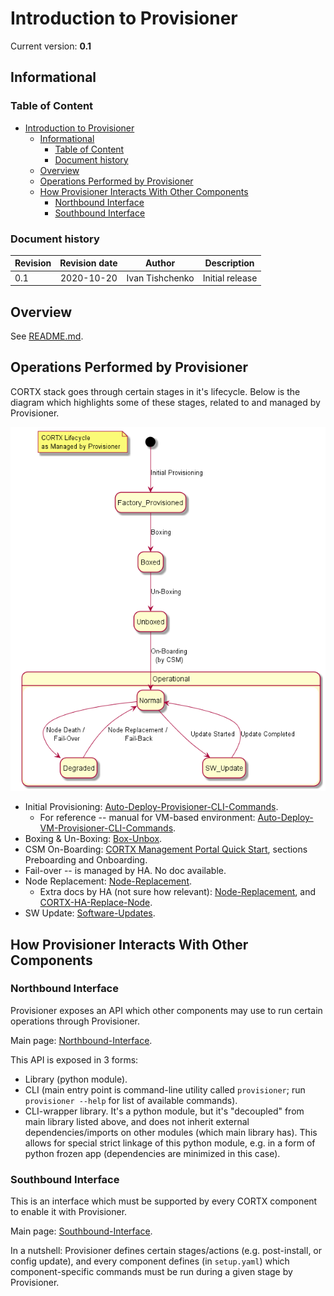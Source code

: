 # Introduction to Provisioner

Current version: **0.1** 

## Informational

### Table of Content

- [Introduction to Provisioner](#introduction-to-provisioner)
  - [Informational](#informational)
    - [Table of Content](#table-of-content)
    - [Document history](#document-history)
  - [Overview](#overview)
  - [Operations Performed by Provisioner](#operations-performed-by-provisioner)
  - [How Provisioner Interacts With Other Components](#how-provisioner-interacts-with-other-components)
    - [Northbound Interface](#northbound-interface)
    - [Southbound Interface](#southbound-interface)


### Document history

| Revision | Revision date | Author           | Description |
| -------- | :-----------: | ---------------- | ----------- |
| 0.1      | 2020-10-20    | Ivan Tishchenko  | Initial release |


## Overview

See [README.md](../README.md).


## Operations Performed by Provisioner

CORTX stack goes through certain stages in it's lifecycle.  Below is the diagram which highlights some of these stages, related to and managed by Provisioner.

![lifecycle](diagrams/lifecycle/lifecycle.png)

* Initial Provisioning: [Auto-Deploy-Provisioner-CLI-Commands](https://github.com/Seagate/cortx-prvsnr/wiki/Auto-Deploy-Provisioner-CLI-Commands).
  * For reference -- manual for VM-based environment: [Auto-Deploy-VM-Provisioner-CLI-Commands](https://github.com/Seagate/cortx-prvsnr/wiki/Auto-Deploy-VM-Provisioner-CLI-Commands).
* Boxing & Un-Boxing: [Box-Unbox](https://github.com/Seagate/cortx-prvsnr/wiki/Box-Unbox).
* CSM On-Boarding: [CORTX Management Portal Quick Start](https://github.com/Seagate/cortx-management-portal/blob/main/docs/CortxManagementPortalQuickstart.md), sections Preboarding and Onboarding.
* Fail-over -- is managed by HA.  No doc available.
* Node Replacement: [Node-Replacement](https://github.com/Seagate/cortx-prvsnr/wiki/Node-Replacement).
  * Extra docs by HA (not sure how relevant):
    [Node-Replacement](https://github.com/Seagate/cortx-ha/wiki/Node-Replacement), and
    [CORTX-HA-Replace-Node](https://github.com/Seagate/cortx-ha/wiki/Cortx-ha-Replace-Node).
* SW Update: [Software-Updates](https://github.com/Seagate/cortx-prvsnr/wiki/Software-Updates).


## How Provisioner Interacts With Other Components

### Northbound Interface

Provisioner exposes an API which other components may use to run certain operations through Provisioner.

Main page: [Northbound-Interface](Architecture/Northbound-Interface.md).

This API is exposed in 3 forms:

* Library (python module).
* CLI (main entry point is command-line utility called `provisioner`; run `provisioner --help` for list of available commands).
* CLI-wrapper library. It's a python module, but it's "decoupled" from main library listed above, and does not inherit external dependencies/imports on other modules (which main library has).  This allows for special strict linkage of this python module, e.g. in a form of python frozen app (dependencies are minimized in this case).


### Southbound Interface

This is an interface which must be supported by every CORTX component to enable it with Provisioner.

Main page: [Southbound-Interface](Architecture/Southbound-Interface.md).

In a nutshell: Provisioner defines certain stages/actions (e.g. post-install, or config update), and every component defines (in `setup.yaml`) which component-specific commands must be run during a given stage by Provisioner.
